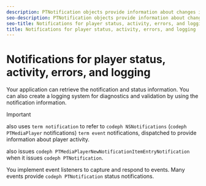 ```yaml
---
description: PTNotification objects provide information about changes in player status, warnings, and errors. Errors that stop the playback of the video also cause a change in the status of the player.
seo-description: PTNotification objects provide information about changes in player status, warnings, and errors. Errors that stop the playback of the video also cause a change in the status of the player.
seo-title: Notifications for player status, activity, errors, and logging
title: Notifications for player status, activity, errors, and logging
---
```


# Notifications for player status, activity, errors, and logging

Your application can retrieve the notification and status information. You can also create a logging system for diagnostics and validation by using the notification information.

>[!IMPORTANT]
>
>also uses `term notification` to refer to `codeph NSNotifications` (`codeph PTMediaPlayer` notifications) `term event` notifications, dispatched to provide information about player activity.
>
>
also issues `codeph PTMediaPlayerNewNotificationItemEntryNotification` when it issues `codeph PTNotification`.

You implement event listeners to capture and respond to events. Many events provide `codeph PTNotification` status notifications.

